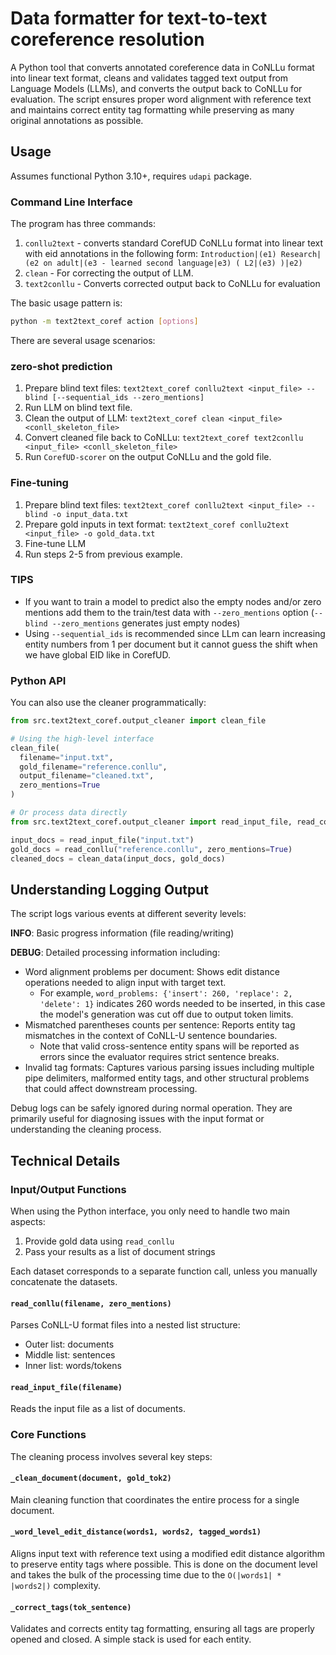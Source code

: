 # Data formatter for text-to-text coreference resolution

A Python tool that converts annotated coreference data in CoNLLu format into linear text format, cleans and validates tagged text output from Language Models (LLMs), and converts the output back to CoNLLu for evaluation. The script ensures proper word alignment with reference text and maintains correct entity tag formatting while preserving as many original annotations as possible.

## Usage

Assumes functional Python 3.10+, requires `udapi` package.

### Command Line Interface

The program has three commands:
  1) `conllu2text` - converts standard CorefUD CoNLLu format into linear text with eid annotations in the following form: `Introduction|(e1) Research|(e2 on adult|(e3 - learned second language|e3) ( L2|(e3) )|e2)` 
  2) `clean` - For correcting the output of LLM.
  3) `text2conllu` - Converts corrected output back to CoNLLu for evaluation

The basic usage pattern is:
```bash
python -m text2text_coref action [options]
```

There are several usage scenarios:

### zero-shot prediction

1) Prepare blind text files: `text2text_coref conllu2text <input_file> --blind [--sequential_ids --zero_mentions]`
2) Run LLM on blind text file.
3) Clean the output of LLM: `text2text_coref clean <input_file> <conll_skeleton_file>`
4) Convert cleaned file back to CoNLLu: `text2text_coref text2conllu <input_file> <conll_skeleton_file>`
5) Run `CorefUD-scorer` on the output CoNLLu and the gold file.

### Fine-tuning

1) Prepare blind text files: `text2text_coref conllu2text <input_file> --blind -o input_data.txt`
2) Prepare gold inputs in text format: `text2text_coref conllu2text <input_file> -o gold_data.txt`
3) Fine-tune LLM
4) Run steps 2-5 from previous example.


### TIPS

- If you want to train a model to predict also the empty nodes and/or zero mentions add them to the train/test data with `--zero_mentions` option (`--blind --zero_mentions` generates just empty nodes) 
- Using `--sequential_ids` is recommended since LLm can learn increasing entity numbers from 1 per document but it cannot guess the shift when we have global EID like in CorefUD.


### Python API

You can also use the cleaner programmatically:

```python
from src.text2text_coref.output_cleaner import clean_file

# Using the high-level interface
clean_file(
  filename="input.txt",
  gold_filename="reference.conllu",
  output_filename="cleaned.txt",
  zero_mentions=True
)

# Or process data directly
from src.text2text_coref.output_cleaner import read_input_file, read_conllu, clean_data

input_docs = read_input_file("input.txt")
gold_docs = read_conllu("reference.conllu", zero_mentions=True)
cleaned_docs = clean_data(input_docs, gold_docs)
```

## Understanding Logging Output

The script logs various events at different severity levels:

**INFO**: Basic progress information (file reading/writing)

**DEBUG**: Detailed processing information including:
- Word alignment problems per document: Shows edit distance operations needed to align input with target text.
    - For example, `word_problems: {'insert': 260, 'replace': 2, 'delete': 1}` indicates 260 words needed to be inserted, in this case the model's generation was cut off due to output token limits.
- Mismatched parentheses counts per sentence: Reports entity tag mismatches in the context of CoNLL-U sentence boundaries.
    - Note that valid cross-sentence entity spans will be reported as errors since the evaluator requires strict sentence breaks.
- Invalid tag formats: Captures various parsing issues including multiple pipe delimiters, malformed entity tags, and other structural problems that could affect downstream processing.

Debug logs can be safely ignored during normal operation. They are primarily useful for diagnosing issues with the input format or understanding the cleaning process.

## Technical Details

### Input/Output Functions

When using the Python interface, you only need to handle two main aspects:
1. Provide gold data using `read_conllu`
2. Pass your results as a list of document strings

Each dataset corresponds to a separate function call, unless you manually concatenate the datasets.

#### `read_conllu(filename, zero_mentions)`
Parses CoNLL-U format files into a nested list structure:
- Outer list: documents
- Middle list: sentences
- Inner list: words/tokens

#### `read_input_file(filename)`
Reads the input file as a list of documents.

### Core Functions

The cleaning process involves several key steps:

#### `_clean_document(document, gold_tok2)`
Main cleaning function that coordinates the entire process for a single document.

#### `_word_level_edit_distance(words1, words2, tagged_words1)`
Aligns input text with reference text using a modified edit distance algorithm to preserve entity tags where possible. This is done on the document level and takes the bulk of the processing time due to the `O(|words1| * |words2|)` complexity.

#### `_correct_tags(tok_sentence)`
Validates and corrects entity tag formatting, ensuring all tags are properly opened and closed. A simple stack is used for each entity.
